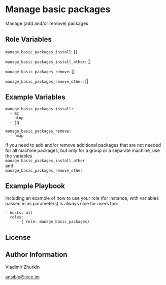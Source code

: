 Manage basic packages
=========

Manage (add and/or remove) packages

Role Variables
--------------

`manage_basic_packages_install`: []

`manage_basic_packages_install_other`: []

`manage_basic_packages_remove`: []

`manage_basic_packages_remove_other`: []

Example Variables
-----------------

    manage_basic_packages_install:
      - mc
      - htop
      - jq

    manage_basic_packages_remove:
      - nmap

If you need to add and/or remove additional packages that are not needed for all machine packages, 
but only for a group or a separate machine, use the variables    
`manage_basic_packages_install_other`    
and    
`manage_basic_packages_remove_other`  

Example Playbook
----------------

Including an example of how to use your role (for instance, with variables passed in as parameters) is always nice for users too:

    - hosts: all
      roles:
         - { role: manage_basic_packages}

License
-------


Author Information
------------------

Vladimir Zhurkin 

 ansible@icce.im
